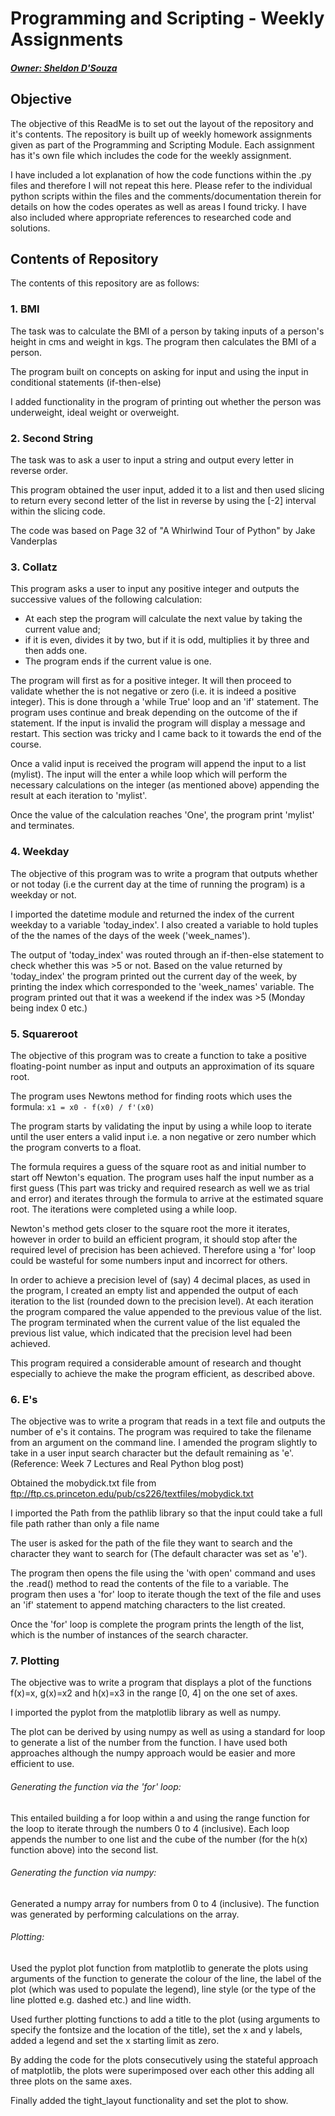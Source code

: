 # Programming and Scripting - Weekly Assignments
##### <u>Owner: Sheldon D'Souza</u>



## Objective

The objective of this ReadMe is to set out the layout of the repository and it's contents.
The repository is built up of weekly homework assignments given as part of the Programming and Scripting Module. Each assignment has it's own file which includes the code for the weekly assignment.

I have included a lot explanation of how the code functions within the .py files and therefore I will not repeat this here. Please refer to the individual python scripts within the files and the comments/documentation therein for details on how the codes operates as well as areas I found tricky. I have also included where appropriate references to researched code and solutions.

## Contents of Repository

The contents of this repository are as follows:

### 1. BMI
The task was to calculate the BMI of a person by taking inputs of a person's height in cms and weight in kgs. The program then calculates the BMI of a person.

The program built on concepts on asking for input and using the input in conditional statements (if-then-else)

I added functionality in the program of printing out whether the person was underweight, ideal weight or overweight.

### 2. Second String
The task was to ask a user to input a string and output every letter in reverse order.

This program obtained the user input, added it to a list and then used slicing to return every second letter of the list in reverse by using the [-2] interval within the slicing code.

The code was based on Page 32 of "A Whirlwind Tour of Python" by Jake Vanderplas

### 3. Collatz
This program asks a user to input any positive integer and outputs the successive values of the following calculation: 
* At each step the program will calculate the next value by taking the current value and; 
* if it is even, divides it by two, but if it is odd, multiplies it by three and then adds one. 
* The program ends if the current value is one.

The program will first as for a positive integer. It will then proceed to validate whether the is not negative or zero (i.e. it is indeed a positive integer). This is done through a 'while True' loop and an 'if' statement. The program uses continue and break depending on the outcome of the if statement. If the input is invalid the program will display a message and restart. This section was tricky and I came back to it towards the end of the course.

Once a valid input is received the program will append the input to a list (mylist). The input will the enter a while loop which will perform the necessary calculations on the integer (as mentioned above) appending the result at each iteration to 'mylist'.

Once the value of the calculation reaches 'One', the program print 'mylist' and terminates.

### 4. Weekday
The objective of this program was to write a program that outputs whether or not today (i.e the current day at the time of running the program) is a weekday or not.

I imported the datetime module and returned the index of the current weekday to a variable 'today_index'. I also created a variable to hold tuples of the the names of the days of the week ('week_names').

The output of 'today_index' was routed through an if-then-else statement to check whether this was >5 or not. Based on the value returned by 'today_index' the program printed out the current day of the week, by  printing the index which corresponded to the 'week_names' variable. The program printed out that it was a weekend if the index was >5 (Monday being index 0 etc.)

### 5. Squareroot
The objective of this program was to create a function to take  a positive floating-point number as input and outputs an approximation of its square root.

The program uses Newtons method for finding roots which uses the formula:
````x1 = x0 - f(x0) / f'(x0)````

The program starts by validating the input by using  a while loop to iterate until the user enters a valid input i.e. a non negative or zero number which the program converts to a float.

The formula requires a guess of the square root as and initial number to start off Newton's equation. The program uses half the input number as a first guess (This part was tricky and required research as well we as trial and error) and iterates through the formula to arrive at the estimated square root. The iterations were completed using a while loop.

Newton's method gets closer to the square root the more it iterates, however in order to build an efficient program, it should stop after the required level of precision has been achieved. Therefore using a 'for' loop could be wasteful for some numbers input and incorrect for others.

In order to achieve a precision level of (say) 4 decimal places, as used in the program, I created an empty list and appended the output of each iteration to the list (rounded down to the precision level). At each iteration the program compared the value appended to the previous value of the list. The program terminated when the current value of the list equaled the previous list value, which indicated that the precision level had been achieved.

This program required a considerable amount of research and thought especially to achieve the make the program efficient, as described above.


### 6. E's
The objective was to write a  program that reads in a text file and outputs the number of e's it contains. The program was required to  take the filename from an argument on the command line. I amended the program slightly to take in a user input search character but the default remaining as 'e'. (Reference: Week 7 Lectures and Real Python blog post)

Obtained the mobydick.txt file from ftp://ftp.cs.princeton.edu/pub/cs226/textfiles/mobydick.txt

I imported the  Path from the pathlib library so that the input could take a full file path rather than only a file name

The user is asked for the path of the file they want to search and the character they want to search for (The default character was set as 'e').

The program then opens the file using the 'with open' command and uses the .read() method to read the contents of the file to a variable. The program then uses a 'for' loop to iterate though the text of the file and uses an 'if' statement to append matching characters to the list created.

Once the 'for' loop is complete the program prints  the length of the list, which is the number of instances of the search character.

### 7. Plotting
The objective was to write a program that displays a plot of the functions f(x)=x, g(x)=x2 and h(x)=x3 in the range [0, 4] on the one set of axes.

I imported the pyplot from the matplotlib library as well as numpy.

The plot can be derived by using numpy as well as using a standard for loop to generate a list of the number from the function. I have  used both approaches although the numpy approach would be easier and more efficient to use.

###### Generating the function via the 'for' loop:

This entailed building a for loop within a and using the range function for the loop to iterate through the numbers 0 to 4 (inclusive). Each loop appends the number to one list and the cube of the number (for the h(x) function above) into the second list.

###### Generating the function via numpy:

Generated a numpy array for numbers from 0 to 4 (inclusive). The function was generated by performing calculations on the array.

###### Plotting:

Used the pyplot plot function from matplotlib to generate the plots using arguments of the function to generate the colour of the line, the label of the plot (which was used to populate the legend), line style (or the type of the line plotted e.g. dashed etc.) and line width.

Used further plotting functions to add a title to the plot (using arguments to specify the fontsize and the location of the title), set the x and y labels, added a legend and set the x starting limit as zero.

By adding the code for the plots consecutively using the stateful approach of matplotlib, the plots were superimposed over each other this adding all three plots on the same axes.

Finally added the tight_layout functionality and set the plot to show.
